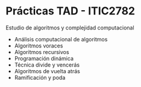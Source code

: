 # Prácticas TAD - ITIC2782
Estudio de algoritmos y complejidad computacional

- Análisis computacional de algoritmos
- Algoritmos voraces
- Algoritmos recursivos
- Programación dinámica
- Técnica divide y vencerás
- Algoritmos de vuelta atrás
- Ramificación y poda
